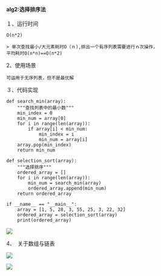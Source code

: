 ﻿#### alg2:选择排序法
１、运行时间
		 
	O(n*2)
    
    > 单次查找最小/大元素耗时O（ｎ),排出一个有序列表需要进行ｎ次操作，
    平均耗时O(n*n)==O(n*2)
    
2、使用场景
    
    可运用于无序列表，但不是最优解
    
３、代码实现

```
def search_min(array):
    """查找列表中的最小数"""
    min_index = 0
    min_num = array[0]
    for i in range(len(array)):
        if array[i] < min_num:
            min_index = i
            min_num = array[i]
    array.pop(min_index)
    return min_num

def selection_sort(array):
    """选择排序"""
    ordered_array = []
    for i in range(len(array)):
        min_num = search_min(array)
        ordered_array.append(min_num)
    return ordered_array

if __name__ == "__main__":
    array = [1, 5, 28, 3, 55, 25, 3, 22, 32]
    ordered_array = selection_sort(array)
    print(ordered_array)
```

![](http://image-store1.oss-cn-hangzhou.aliyuncs.com/18-8-27/81443019.jpg)

4、　关于数组与链表

![](http://image-store1.oss-cn-hangzhou.aliyuncs.com/18-8-27/14967928.jpg)

![](http://image-store1.oss-cn-hangzhou.aliyuncs.com/18-8-27/95244218.jpg)